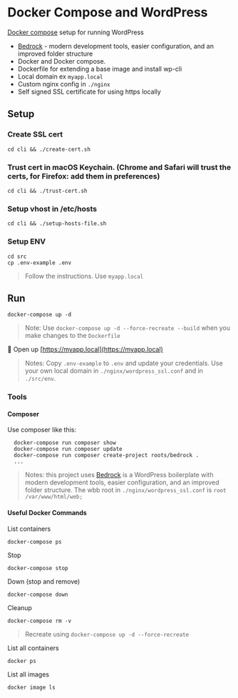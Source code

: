 
# Docker Compose and WordPress

[Docker compose](https://docs.docker.com/compose/) setup for running WordPress

+ [Bedrock](https://roots.io/bedrock/) - modern development tools, easier configuration, and an improved folder structure
+ Docker and Docker compose.
+ Dockerfile for extending a base image and install wp-cli
+ Local domain ex `myapp.local`
+ Custom nginx config in `./nginx`
+ Self signed SSL certificate for using https locally

## Setup

### Create SSL cert

```shell
cd cli && ./create-cert.sh
```

### Trust cert in macOS Keychain. (Chrome and Safari will trust the certs, for Firefox: add them in preferences)

```shell
cd cli && ./trust-cert.sh
```

### Setup vhost in /etc/hosts

```shell
cd cli && ./setup-hosts-file.sh
```

### Setup ENV

```shell
cd src
cp .env-example .env
```

> Follow the instructions. Use `myapp.local`

## Run

```shell
docker-compose up -d
```

> Note: Use `docker-compose up -d --force-recreate --build` when you make changes to the `Dockerfile`

🚀 Open up [https://myapp.local](https://myapp.local)

> Notes: Copy `.env-example` to `.env` and update your credentials. Use your own local domain in `./nginx/wordpress_ssl.conf` and in `./src/env`.

### Tools

#### Composer

Use composer like this:

```shell
  docker-compose run composer show
  docker-compose run composer update
  docker-compose run composer create-project roots/bedrock .
  ...
```

> Notes: this project uses [Bedrock](https://github.com/roots/bedrock) is a WordPress boilerplate with modern development tools, easier configuration, and an improved folder structure. The wbb root in `./nginx/wordpress_ssl.conf` is `root /var/www/html/web;`

#### Useful Docker Commands

List containers

```shell
docker-compose ps
```

Stop

```shell
docker-compose stop
```

Down (stop and remove)

```shell
docker-compose down
```

Cleanup

```shell
docker-compose rm -v
```

> Recreate using `docker-compose up -d --force-recreate`

List all containers

```shell
docker ps
```

List all images

```shell
docker image ls
```
